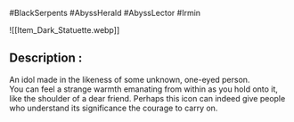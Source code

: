 #BlackSerpents #AbyssHerald #AbyssLector #Irmin 

![[Item_Dark_Statuette.webp]]

## Description : 

An idol made in the likeness of some unknown, one-eyed person.  
You can feel a strange warmth emanating from within as you hold onto it, like the shoulder of a dear friend. Perhaps this icon can indeed give people who understand its significance the courage to carry on.